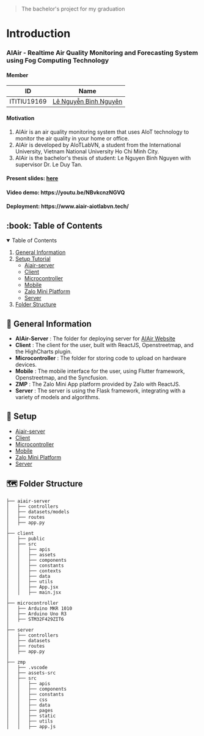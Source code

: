 > The bachelor's project for my graduation

# Introduction
<h3> AIAir - Realtime Air Quality Monitoring and Forecasting System using Fog Computing Technology </h3>

<h4>Member</h4>

| ID | Name | 
| ----- | --------- |
| ITITIU19169 | [Lê Nguyễn Bình Nguyên](https://github.com/Nguyenle23) | 

<h4>Motivation</h4>
<ol>
  <li>AIAir is an air quality monitoring system that uses AIoT technology to monitor the air quality in your home or office.</li>
  <li>AIAir is developed by AIoTLabVN, a student from the International University, Vietnam National University Ho Chi Minh City.</li>
  <li>AIAir is the bachelor's thesis of student: Le Nguyen Binh Nguyen with supervisor Dr. Le Duy Tan.</li>
</ol>

<h4>Present slides: <a href=https://www.canva.com/design/DAF7i1xX47c/IyQZU9MTtVMhfnwKaPM-rQ/edit> here </a> </h4>

<h4>Video demo: https://youtu.be/NBvkcnzNGVQ</h4>

<h4>Deployment: https://www.aiair-aiotlabvn.tech/</h4>

<h2 id="table-of-contents"> :book: Table of Contents</h2>
<details open="open">
  <summary>Table of Contents</summary>
  <ol>
    <li><a href="#general-information">General Information</a></li>
    <li>
      <a href="#setup">Setup Tutorial</a>
       <ul>
        <li><a href="https://github.com/Nguyenle23/AIAir-Quality-System/edit/main/aiair-server/README.md">Aiair-server</a></li>
        <li><a href="https://github.com/Nguyenle23/AIAir-Quality-System/edit/main/client/README.md">Client</a></li>
        <li><a href="https://github.com/Nguyenle23/AIAir-Quality-System/edit/main/microcontroller/README.md">Microcontroller</a></li>
        <li><a href="https://github.com/Nguyenle23/AIAir-Quality-System/edit/main/mobile/README.md">Mobile</a></li>
        <li><a href="https://github.com/Nguyenle23/AIAir-Quality-System/edit/main/zmp/README.md">Zalo Mini Platform</a></li>
        <li><a href="https://github.com/Nguyenle23/AIAir-Quality-System/edit/main/server/README.md">Server</a></li>
       </ul>
    </li>
    <li><a href="#folder-structure">Folder Structure</a></li>
  </ol>
</details>

<h2 id="general-information"> 🧮 General Information</h2>

- **AIAir-Server** : The folder for deploying server for <a href=https://www.aiair-aiotlabvn.tech/>AIAir Website<a/>
- **Client** : The client for the user, built with ReactJS, Openstreetmap, and the HighCharts plugin.
- **Microcontroller** : The folder for storing code to upload on hardware devices.
- **Mobile** : The mobile interface for the user, using Flutter framework, Openstreetmap, and the Syncfusion.
- **ZMP** : The Zalo Mini App platform provided by Zalo with ReactJS.
- **Server** : The server is using the Flask framework, integrating with a variety of models and algorithms.

<h2 id="setup"> 🧰 Setup</h2>
<ul>
      <li><a href="https://github.com/Nguyenle23/AIAir-Quality-System/edit/main/aiair-server/README.md">Aiair-server</a></li>
      <li><a href="https://github.com/Nguyenle23/AIAir-Quality-System/edit/main/client/README.md">Client</a></li>
      <li><a href="https://github.com/Nguyenle23/AIAir-Quality-System/edit/main/microcontroller/README.md">Microcontroller</a></li>
      <li><a href="https://github.com/Nguyenle23/AIAir-Quality-System/edit/main/mobile/README.md">Mobile</a></li>
      <li><a href="https://github.com/Nguyenle23/AIAir-Quality-System/edit/main/zmp/README.md">Zalo Mini Platform</a></li>
      <li><a href="https://github.com/Nguyenle23/AIAir-Quality-System/edit/main/server/README.md">Server</a></li>
</ul>

<h2 id="folder-structure"> 🗺️ Folder Structure</h2>

    ├── aiair-server
    │   ├── controllers
    │   ├── datasets/models
    │   ├── routes
    │   ├── app.py
    │   
    ├── client
    │   ├── public
    │   ├── src
    │   │   ├── apis
    │   │   ├── assets
    │   │   ├── components
    │   │   ├── constants
    │   │   ├── contexts
    │   │   ├── data
    │   │   ├── utils
    │   │   ├── App.jsx
    │   │   ├── main.jsx
    │   
    ├── microcontroller
    │   ├── Arduino MKR 1010
    │   ├── Arduino Uno R3
    │   ├── STM32F429ZIT6
    │   
    ├── server
    │   ├── controllers
    │   ├── datasets
    │   ├── routes
    │   ├── app.py
    │   
    ├── zmp
    │   ├── .vscode
    │   ├── assets-src
    │   ├── src
    │   │   ├── apis
    │   │   ├── components
    │   │   ├── constants
    │   │   ├── css
    │   │   ├── data
    │   │   ├── pages
    │   │   ├── static
    │   │   ├── utils
    │   │   ├── app.js
